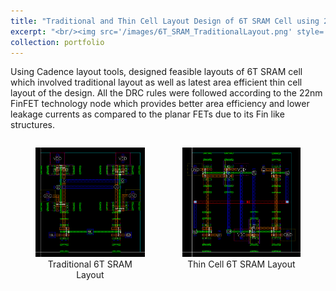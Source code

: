 ```yaml
---
title: "Traditional and Thin Cell Layout Design of 6T SRAM Cell using 22nm FinFET Technology Node"
excerpt: "<br/><img src='/images/6T_SRAM_TraditionalLayout.png' style='width: 275px;'>"
collection: portfolio
---
```

Using Cadence layout tools, designed feasible layouts of 6T SRAM cell which involved traditional layout as well as latest area efficient thin cell layout of the design. All the DRC rules were followed according to the 22nm FinFET technology node which provides better area efficiency and lower leakage currents as compared to the planar FETs due to its Fin like structures.


<div style="display: flex; justify-content: center;">
    <figure style="margin-right: 20px;">
        <img src='/images/6T_SRAM_TraditionalLayout.png' style="width: 100%;">
        <figcaption style="text-align: center;">Traditional 6T SRAM Layout</figcaption>
    </figure>
    <figure>
        <img src='/images/6T_SRAM_Layout.png' style="width: 100%;">
        <figcaption style="text-align: center;">Thin Cell 6T SRAM Layout</figcaption>
    </figure>
</div>

